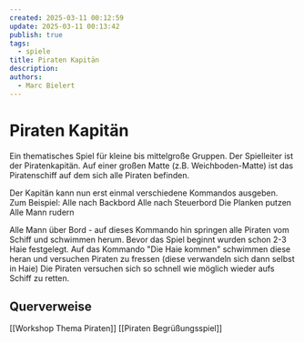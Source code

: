 ```yaml
---
created: 2025-03-11 00:12:59
update: 2025-03-11 00:13:42
publish: true
tags:
  - spiele
title: Piraten Kapitän
description: 
authors:
  - Marc Bielert
---
```


# Piraten Kapitän

Ein thematisches Spiel für kleine bis mittelgroße Gruppen.
Der Spielleiter ist der Piratenkapitän.
Auf einer großen Matte (z.B. Weichboden-Matte) ist das Piratenschiff auf dem sich alle Piraten befinden.

Der Kapitän kann nun erst einmal verschiedene Kommandos ausgeben. Zum Beispiel:
Alle nach Backbord
Alle nach Steuerbord
Die Planken putzen
Alle Mann rudern

Alle Mann über Bord - auf dieses Kommando hin springen alle Piraten vom Schiff und schwimmen herum.
Bevor das Spiel beginnt wurden schon 2-3 Haie festgelegt. Auf das Kommando "Die Haie kommen" schwimmen diese heran und versuchen Piraten zu fressen (diese verwandeln sich dann selbst in Haie)
Die Piraten versuchen sich so schnell wie möglich wieder aufs Schiff zu retten.

## Querverweise

[[Workshop Thema Piraten]]
[[Piraten Begrüßungsspiel]]

